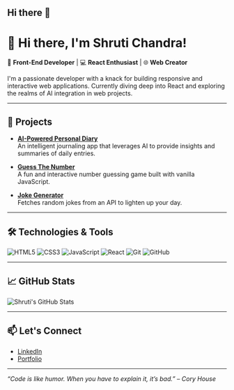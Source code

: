 ## Hi there 👋

# 👋 Hi there, I'm Shruti Chandra!

🎯 **Front-End Developer** | 💻 **React Enthusiast** | 🌐 **Web Creator**

I'm a passionate developer with a knack for building responsive and interactive web applications. Currently diving deep into React and exploring the realms of AI integration in web projects.

---

## 🚀 Projects

- **[AI-Powered Personal Diary](https://github.com/techieshruti/AI-Personal-Diary)**  
  An intelligent journaling app that leverages AI to provide insights and summaries of daily entries.

- **[Guess The Number](https://techieshruti.github.io/Guess_the_number/)**  
  A fun and interactive number guessing game built with vanilla JavaScript.

- **[Joke Generator](https://github.com/techieshruti/Joke-Generator)**  
  Fetches random jokes from an API to lighten up your day.

---

## 🛠️ Technologies & Tools

![HTML5](https://img.shields.io/badge/-HTML5-E34F26?style=flat&logo=html5&logoColor=white)
![CSS3](https://img.shields.io/badge/-CSS3-1572B6?style=flat&logo=css3)
![JavaScript](https://img.shields.io/badge/-JavaScript-F7DF1E?style=flat&logo=javascript&logoColor=black)
![React](https://img.shields.io/badge/-React-61DAFB?style=flat&logo=react)
![Git](https://img.shields.io/badge/-Git-F05032?style=flat&logo=git)
![GitHub](https://img.shields.io/badge/-GitHub-181717?style=flat&logo=github)

---

## 📈 GitHub Stats

![Shruti's GitHub Stats](https://github-readme-stats.vercel.app/api?username=techieshruti&show_icons=true&theme=radical)

---

## 📫 Let's Connect

- [LinkedIn](https://www.linkedin.com/in/shruti-chandra-656578174/)
- [Portfolio](https://techieshruti.github.io/)

---

*“Code is like humor. When you have to explain it, it’s bad.” – Cory House*


<!--
**techieshruti/techieshruti** is a ✨ _special_ ✨ repository because its `README.md` (this file) appears on your GitHub profile.

Here are some ideas to get you started:

- 🔭 I’m currently working on ...
- 🌱 I’m currently learning ...
- 👯 I’m looking to collaborate on ...
- 🤔 I’m looking for help with ...
- 💬 Ask me about ...
- 📫 How to reach me: ...
- 😄 Pronouns: ...
- ⚡ Fun fact: ...
-->
